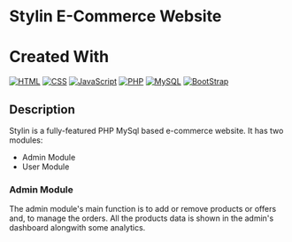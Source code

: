 # Stylin E-Commerce Website

# Created With
[![HTML]()](https://developer.mozilla.org/en-US/docs/Web/HTML)
[![CSS]()](https://developer.mozilla.org/en-US/docs/Web/CSS)
[![JavaScript]()](https://www.javascript.com/)
[![PHP]()](https://www.php.net/)
[![MySQL]()](https://www.mysql.com/)
[![BootStrap]("hi")](https://getbootstrap.com/)

## Description

Stylin is a fully-featured PHP MySql based e-commerce website. 
It has two modules:
- Admin Module
- User Module

### Admin Module

The admin module's main function is to add or remove products or offers and, to manage the orders. All the products data is shown in the admin's dashboard alongwith some analytics. 